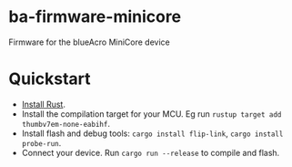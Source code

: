 # ba-firmware-minicore

Firmware for the blueAcro MiniCore device

# Quickstart
- [Install Rust](https://www.rust-lang.org/tools/install).
- Install the compilation target for your MCU. Eg run `rustup target add thumbv7em-none-eabihf`.
- Install flash and debug tools: `cargo install flip-link`, `cargo install probe-run`.
- Connect your device. Run `cargo run --release` to compile and flash.
